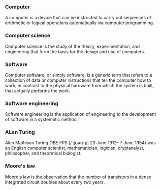 ### Computer  

A computer is a device that can be instructed to carry out sequences of arithmetic or logical operations automatically via computer programming. 

### Computer science  

Computer science is the study of the theory, experimentation, and engineering that form the basis for the design and use of computers.

### Software  

Computer software, or simply software, is a generic term that refers to a collection of data or computer instructions that tell the computer how to work, in contrast to the physical hardware from which the system is built, that actually performs the work. 

### Software engineering  

Software engineering is the application of engineering to the development of software in a systematic method.

### ALan Turing  

Alan Mathison Turing OBE FRS (/ˈtjʊərɪŋ/; 23 June 1912– 7 June 1954) was an English computer scientist, mathematician, logician, cryptanalyst, philosopher, and theoretical biologist.

### Moore's law  

Moore's law is the observation that the number of transistors in a dense integrated circuit doubles about every two years. 